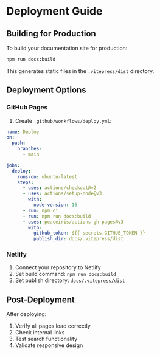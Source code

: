# Deployment Guide

## Building for Production

To build your documentation site for production:

```bash
npm run docs:build
```

This generates static files in the `.vitepress/dist` directory.

## Deployment Options

### GitHub Pages

1. Create `.github/workflows/deploy.yml`:
```yaml
name: Deploy
on:
  push:
    branches:
      - main

jobs:
  deploy:
    runs-on: ubuntu-latest
    steps:
      - uses: actions/checkout@v2
      - uses: actions/setup-node@v3
        with:
          node-version: 16
      - run: npm ci
      - run: npm run docs:build
      - uses: peaceiris/actions-gh-pages@v3
        with:
          github_token: ${{ secrets.GITHUB_TOKEN }}
          publish_dir: docs/.vitepress/dist
```

### Netlify

1. Connect your repository to Netlify
2. Set build command: `npm run docs:build`
3. Set publish directory: `docs/.vitepress/dist`

## Post-Deployment

After deploying:
1. Verify all pages load correctly
2. Check internal links
3. Test search functionality
4. Validate responsive design